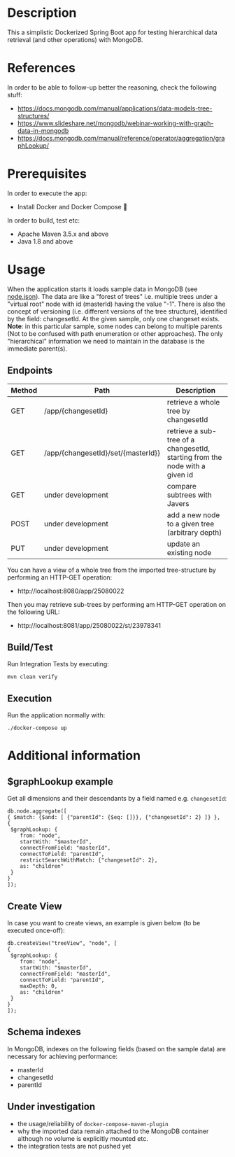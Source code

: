 # Description
This a simplistic Dockerized Spring Boot app for testing hierarchical data retrieval (and other operations) with MongoDB.

# References
In order to be able to follow-up better the reasoning, check the following stuff:
- https://docs.mongodb.com/manual/applications/data-models-tree-structures/
- https://www.slideshare.net/mongodb/webinar-working-with-graph-data-in-mongodb
- https://docs.mongodb.com/manual/reference/operator/aggregation/graphLookup/

# Prerequisites
In order to execute the app:
- Install Docker and Docker Compose :whale:

In order to build, test etc:
- Apache Maven 3.5.x and above
- Java 1.8 and above

# Usage
When the application starts it loads sample data in MongoDB (see [node.json](https://github.com/kmandalas/spring-mongodb-graphlookup/blob/master/mongo-init/data-import/node.json)).
The data are like a "forest of trees" i.e. multiple trees under a "virtual root" node with id (masterId) having the value "-1".
There is also the concept of versioning (i.e. different versions of the tree structure), identified by the field: changesetId. 
At the given sample, only one changeset exists.  
**Note**: in this particular sample, some nodes can belong to multiple parents (Not to be confused with path enumeration or other approaches). 
The only "hierarchical" information we need to maintain in the database is the immediate parent(s).

## Endpoints 

Method	| Path	| Description
------------- | ------------------------- | ------------- |
GET	| /app/{changesetId}	| retrieve a whole tree by changesetId
GET	| /app/{changesetId}/set/{masterId}}	| retrieve a sub-tree of a changesetId, starting from the node with a given id
GET | under development | compare subtrees with Javers
POST | under development | add a new node to a given tree (arbitrary depth)
PUT | under development | update an existing node

You can have a view of a whole tree from the imported tree-structure by performing an HTTP-GET operation:
- http://localhost:8080/app/25080022

Then you may retrieve sub-trees by performing am HTTP-GET operation on the following URL:
- http://localhost:8081/app/25080022/st/23978341

## Build/Test
Run Integration Tests by executing:
```    
mvn clean verify
```
## Execution
Run the application normally with:
```
./docker-compose up
```
    
# Additional information

## $graphLookup example
Get all dimensions and their descendants by a field named e.g. `changesetId`:
```
db.node.aggregate([ 
{ $match: {$and: [ {"parentId": {$eq: []}}, {"changesetId": 2} ]} },
{
 $graphLookup: {
    from: "node",
    startWith: "$masterId",
    connectFromField: "masterId",
    connectToField: "parentId",
    restrictSearchWithMatch: {"changesetId": 2},
    as: "children"
 }
}
]);
```

## Create View
In case you want to create views, an example is given below (to be executed once-off):
```
db.createView("treeView", "node", [
{
 $graphLookup: {
    from: "node",
    startWith: "$masterId",
    connectFromField: "masterId",
    connectToField: "parentId",
    maxDepth: 0,
    as: "children"
 }
}
]);
```

## Schema indexes
In MongoDB, indexes on the following fields (based on the sample data) are necessary for achieving performance:
- masterId
- changesetId
- parentId

## Under investigation
- the usage/reliability of `docker-compose-maven-plugin`
- why the imported data remain attached to the MongoDB container although no volume is explicitly mounted etc.
- the integration tests are not pushed yet